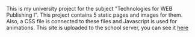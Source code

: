 This is my university project for the subject "Technologies for WEB Publishing I". This project contains 5 static pages and images for them. Also, a CSS file is connected to these files and Javascript is used for animations. This site is uploaded to the school server, you can see it <a href="https://lide.uhk.cz/fim/student/velikal1/" target="_blank">here</a>
